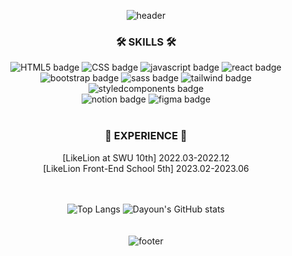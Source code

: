 

<div align="center">
  
  ![header](https://capsule-render.vercel.app/api?type=waving&color=0:ffa140,100:fcd53f&height=200&section=header&text=Da-Youn&fontSize=40&fontColor=ffffff&animation=fadeIn&fontAlignY=20&desc=Hello,%20Welcome%20to%20my%20Github!&descAlignY=45&&descSize=24)
  

### 🛠️ SKILLS 🛠️
![HTML5 badge](https://img.shields.io/badge/-HTML5-%23F7DF1E?style=flat-square&logo=HTML5&logoColor=white&color=E34F26)
![CSS badge](https://img.shields.io/badge/-CSS3-%23F7DF1E?style=flat-square&logo=CSS3&logoColor=white&color=1572B6)
![javascript badge](https://img.shields.io/badge/-JAVASCRIPT-%23F7DF1E?style=flat-square&logo=JavaScript&logoColor=black)
![react badge](https://img.shields.io/badge/-React-%2361DAFB?style=flat-square&logo=react&logoColor=white)
<br>
![bootstrap badge](https://img.shields.io/badge/-Bootstrap-%237952B3?style=flat-square&logo=bootstrap&logoColor=white)
![sass badge](https://img.shields.io/badge/-Sass-%23CC6699?style=flat-square&logo=Sass&logoColor=white)
![tailwind badge](https://img.shields.io/badge/-Tailwind-%2306B6D4?style=flat-square&logo=tailwindcss&logoColor=white)
![styledcomponents badge](https://img.shields.io/badge/-styled--components-%23DB7093?style=flat-square&logo=styledcomponents&logoColor=white)
<br>
![notion badge](https://img.shields.io/badge/-Notion-%23000000?style=flat-square&logo=notion&logoColor=white)
![figma badge](https://img.shields.io/badge/-Figma-%23F24E1E?style=flat-square&logo=figma&logoColor=white)
<br><br>
 
### 💛 EXPERIENCE 💛
[LikeLion at SWU 10th] 2022.03-2022.12 <br>
[LikeLion Front-End School 5th] 2023.02-2023.06 <br><br><br>
 
 
![Top Langs](https://github-readme-stats.vercel.app/api/top-langs/?username=Da-Youn&layout=compact&theme=flag-india)
![Dayoun's GitHub stats](https://github-readme-stats.vercel.app/api?username=Da-Youn&show_icons=true&theme=flag-india)<br><br><br>
![footer](https://capsule-render.vercel.app/api?section=footer&type=waving&color=0:fcd53f,100:ffa140&height=140)
</div>






